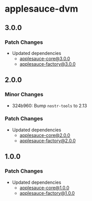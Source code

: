 # applesauce-dvm

## 3.0.0

### Patch Changes

- Updated dependencies
  - applesauce-core@3.0.0
  - applesauce-factory@3.0.0

## 2.0.0

### Minor Changes

- 324b960: Bump `nostr-tools` to 2.13

### Patch Changes

- Updated dependencies
  - applesauce-core@2.0.0
  - applesauce-factory@2.0.0

## 1.0.0

### Patch Changes

- Updated dependencies
  - applesauce-core@1.0.0
  - applesauce-factory@1.0.0
